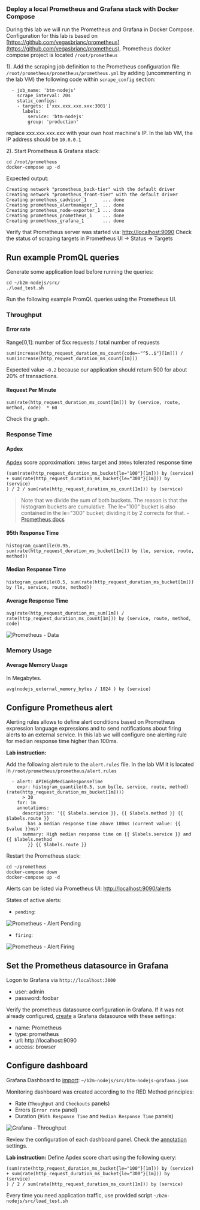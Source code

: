 ### Deploy a local Prometheus and Grafana stack with Docker Compose

During this lab we will run the Prometheus and Grafana in  Docker Compose.
Configuration for this lab is based on [https://github.com/vegasbrianc/prometheus](https://github.com/vegasbrianc/prometheus).
Prometheus docker compose project is located `/root/prometheus`

1). Add the scraping job definition to the Prometheus configuration file `/root/prometheus/prometheus/prometheus.yml` by adding (uncommenting in the lab VM) the following code within `scrape_config` section:

```
  - job_name: 'btm-nodejs'
    scrape_interval: 20s
    static_configs:
    - targets: ['xxx.xxx.xxx.xxx:3001']
      labels:
        service: 'btm-nodejs'
        group: 'production'

```
replace xxx.xxx.xxx.xxx with your own host machine's IP. In the lab VM, the IP address should be `10.0.0.1`

2). Start Prometheus & Grafana stack:
   
```
cd /root/prometheus
docker-compose up -d
```
Expected output:
```
Creating network "prometheus_back-tier" with the default driver
Creating network "prometheus_front-tier" with the default driver
Creating prometheus_cadvisor_1      ... done
Creating prometheus_alertmanager_1  ... done
Creating prometheus_node-exporter_1 ... done
Creating prometheus_prometheus_1    ... done
Creating prometheus_grafana_1       ... done

```

Verify that Prometheus server was started via: [http://localhost:9090](http://localhost:9090/graph)
Check the status of scraping targets in Prometheus UI -> Status -> Targets 

## Run example PromQL queries

Generate some application load before running the queries:

```
cd ~/b2m-nodejs/src/
./load_test.sh
```

Run the following example PromQL queries using the Prometheus UI.

### Throughput

#### Error rate

Range[0,1]: number of 5xx requests / total number of requests

```
sum(increase(http_request_duration_ms_count{code=~"^5..$"}[1m])) /  sum(increase(http_request_duration_ms_count[1m]))
```

Expected value `~0.2` because our application should return 500 for about 20% of transactions.

#### Request Per Minute

```
sum(rate(http_request_duration_ms_count[1m])) by (service, route, method, code)  * 60
```
Check the graph.

### Response Time

#### Apdex

[Apdex](https://en.wikipedia.org/wiki/Apdex) score approximation: `100ms` target and `300ms` tolerated response time

```
(sum(rate(http_request_duration_ms_bucket{le="100"}[1m])) by (service) + sum(rate(http_request_duration_ms_bucket{le="300"}[1m])) by (service)
) / 2 / sum(rate(http_request_duration_ms_count[1m])) by (service)
```

> Note that we divide the sum of both buckets. The reason is that the histogram buckets are cumulative. The le="100" bucket is also contained in the le="300" bucket; dividing it by 2 corrects for that. - [Prometheus docs](https://prometheus.io/docs/practices/histograms/#apdex-score)

#### 95th Response Time

```
histogram_quantile(0.95, sum(rate(http_request_duration_ms_bucket[1m])) by (le, service, route, method))
```

#### Median Response Time

```
histogram_quantile(0.5, sum(rate(http_request_duration_ms_bucket[1m])) by (le, service, route, method))
```

#### Average Response Time

```
avg(rate(http_request_duration_ms_sum[1m]) / rate(http_request_duration_ms_count[1m])) by (service, route, method, code)
```
![Prometheus - Data](images/prometheus-data.png)

### Memory Usage

#### Average Memory Usage

In Megabytes.

```
avg(nodejs_external_memory_bytes / 1024 ) by (service)
```

## Configure Prometheus alert
Alerting rules allows to define alert conditions based on Prometheus expression language expressions and to send notifications about firing alerts to an external service. In this lab we will configure one alerting rule for median response time higher than 100ms.

**Lab instruction:**

Add the following alert rule to the `alert.rules` file. In the lab VM it is located in `/root/prometheus/prometheus/alert.rules`

```
  - alert: APIHighMedianResponseTime
    expr: histogram_quantile(0.5, sum by(le, service, route, method) (rate(http_request_duration_ms_bucket[1m])))
      > 30
    for: 1m
    annotations:
      description: '{{ $labels.service }}, {{ $labels.method }} {{ $labels.route }}
        has a median response time above 100ms (current value: {{ $value }}ms)'
      summary: High median response time on {{ $labels.service }} and {{ $labels.method
        }} {{ $labels.route }}
```

Restart the Prometheus stack:

```
cd ~/prometheus
docker-compose down
docker-compose up -d
```

Alerts can be listed via Prometheus UI: [http://localhost:9090/alerts](http://localhost:9090/alerts)

States of active alerts: 

- `pending`:

![Prometheus - Alert Pending](images/prometheus-alert-pending.png)

- `firing`:

![Prometheus - Alert Firing](images/prometheus-alert-firing.png)

## Set the Prometheus datasource in Grafana

Logon to Grafana via `http://localhost:3000`
- user: admin
- password: foobar

Verify the prometheus datasource configuration in Grafana. If it was not already configured, [create](http://docs.grafana.org/features/datasources/prometheus/#adding-the-data-source-to-grafana) a Grafana datasource with these settings:

+ name: Prometheus
+ type: prometheus
+ url: http://localhost:9090
+ access: browser


## Configure dashboard

Grafana Dashboard to [import](http://docs.grafana.org/reference/export_import/#importing-a-dashboard): `~/b2m-nodejs/src/btm-nodejs-grafana.json`

Monitoring dashboard was created according to the RED Method principles:

- Rate (`Thoughput` and `Checkouts` panels)
- Errors (`Error rate` panel)
- Duration (`95th Response Time` and `Median Response Time` panels)

![Grafana - Throughput](images/grafana.png)

Review the configuration of each dashboard panel. Check the [annotation](http://docs.grafana.org/reference/annotations/) settings.

**Lab instruction:**
Define Apdex score chart using the following query:

```
(sum(rate(http_request_duration_ms_bucket{le="100"}[1m])) by (service) + sum(rate(http_request_duration_ms_bucket{le="300"}[1m])) by (service)
) / 2 / sum(rate(http_request_duration_ms_count[1m])) by (service)
```

Every time you need application traffic, use provided script `~/b2m-nodejs/src/load_test.sh`